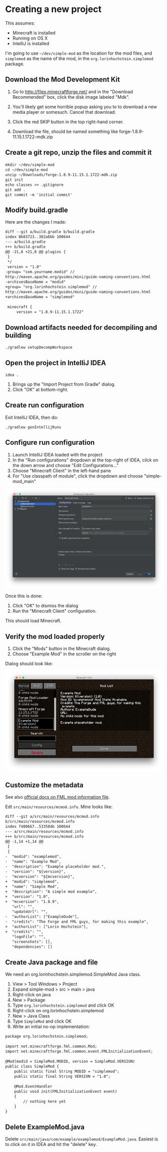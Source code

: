# Creating a new project

This assumes:

* Minecraft is installed
* Running on OS X
* IntelliJ is installed


I'm going to use `~/dev/simple-mod` as the location for the mod files, and
`simplemod` as the name of the mod, in the `org.lorinhochstein.simplemod`
package.


## Download the Mod Development Kit

1. Go to <http://files.minecraftforge.net/> and in the "Download Recommended" box,
click the disk image labeled "Mdk".

2. You'll likely get some horrible popup asking you to to download a new media
player or somesuch. Cancel that download.

3. Click the red SKIP button in the top right-hand corner.

4. Download the file, should be named something like forge-1.8.9-11.15.1.1722-mdk.zip

## Create a git repo, unzip the files and commit it

```
mkdir ~/dev/simple-mod
cd ~/dev/simple-mod
unzip ~/Downloads/forge-1.8.9-11.15.1.1722-mdk.zip
git init
echo classes >> .gitignore
git add .
git commit -m 'initial commit'
```

## Modify build.gradle

Here are the changes I made:

```
diff --git a/build.gradle b/build.gradle
index 8b83723..382a6bb 100644
--- a/build.gradle
+++ b/build.gradle
@@ -21,8 +21,8 @@ plugins {
 }
 */
 version = "1.0"
-group= "com.yourname.modid" // http://maven.apache.org/guides/mini/guide-naming-conventions.html
-archivesBaseName = "modid"
+group= "org.lorinhochstein.simplemod" // http://maven.apache.org/guides/mini/guide-naming-conventions.html
+archivesBaseName = "simplemod"

 minecraft {
     version = "1.8.9-11.15.1.1722"
```

## Download artifacts needed for decompiling and building

```
./gradlew setupDecompWorkspace
```

## Open the project in IntelliJ IDEA

```
idea .
```

1. Brings up the "Import Project from Gradle" dialog.
2. Click "OK" at bottom-right.

## Create run configuration

Exit IntelliJ IDEA, then do:

```
./gradlew genIntellijRuns
```

## Configure run configuration

1. Launch IntelliJ IDEA loaded with the project
1. In the "Run configurations" dropdown at the top-right of IDEA, cilck on the down
   arrow and choose "Edit Configurations..."
1. Choose "Minecraft Client" in the left-hand pane
1. For "Use classpath of module", click the dropdown and choose
   "simple-mod_main"

![Screen shot](img/run-config.png)

Once this is done:

1. Click "OK" to dismiss the dialog
1. Run the "Minecraft Client" configuration.

This should load Minecraft.

## Verify the mod loaded properly

1. Click the "Mods" button in the Minecraft dialog.
1. Choose "Example Mod" in the scroller on the right

Dialog should look like:

![Screen shot](img/mod-dialog.png)


## Customize the metadata

See also [official docs on FML mod information file][fmlmodinfo].

[fmlmodinfo]: https://github.com/MinecraftForge/FML/wiki/FML-mod-information-file


Edt `src/main/resources/mcmod.info`. Mine looks like:

```
diff --git a/src/main/resources/mcmod.info b/src/main/resources/mcmod.info
index f480667..53350db 100644
--- a/src/main/resources/mcmod.info
+++ b/src/main/resources/mcmod.info
@@ -1,14 +1,14 @@
 [
 {
-  "modid": "examplemod",
-  "name": "Example Mod",
-  "description": "Example placeholder mod.",
-  "version": "${version}",
-  "mcversion": "${mcversion}",
+  "modid": "simplemod",
+  "name": "Simple Mod",
+  "description": "A simple mod example",
+  "version": "1.0",
+  "mcversion": "1.8.9",
   "url": "",
   "updateUrl": "",
-  "authorList": ["ExampleDude"],
-  "credits": "The Forge and FML guys, for making this example",
+  "authorList": ["Lorin Hochstein"],
+  "credits": "",
   "logoFile": "",
   "screenshots": [],
   "dependencies": []
```

## Create Java package and file

We need an org.lorinhochstein.simplemod.SimpleMod Java
class.

1. View > Tool Windows > Project
1. Expand simple-mod > src > main > java
1. Right-click on java
1. New > Package
1. Type `org.lorinhochstein.simplemod` and click OK
1. Right-click on org.lorinhochstein.simplemod
1. New > Java Class
1. Type `SimpleMod` and click OK
1. Write an initial no-op implementation:


```
package org.lorinhochstein.simplemod;

import net.minecraftforge.fml.common.Mod;
import net.minecraftforge.fml.common.event.FMLInitializationEvent;

@Mod(modid = SimpleMod.MODID, version = SimpleMod.VERSION)
public class SimpleMod {
    public static final String MODID = "simplemod";
    public static final String VERSION = "1.0";

    @Mod.EventHandler
    public void init(FMLInitializationEvent event)
    {
        // nothing here yet
    }
}
```

## Delete ExampleMod.java

Delete `src/main/java/com/example/examplemod/ExampleMod.java`. Easiest is to
click on it in IDEA and hit the "delete" key.
